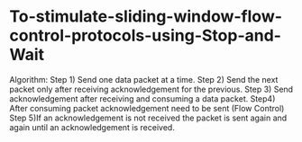 # To-stimulate-sliding-window-flow-control-protocols-using-Stop-and-Wait
Algorithm: Step 1) Send one data packet at a time. Step 2) Send the next packet only after receiving acknowledgement for the previous.  Step 3) Send acknowledgement after receiving and consuming a data packet. Step4) After consuming packet acknowledgement need to be sent (Flow Control) Step 5)If an acknowledgement is not received the packet is sent again and again until an acknowledgement is received.
